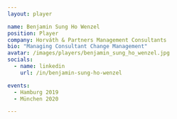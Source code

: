 ```yaml
---
layout: player

name: Benjamin Sung Ho Wenzel
position: Player
company: Horváth & Partners Management Consultants
bio: "Managing Consultant Change Management"
avatar: /images/players/benjamin_sung_ho_wenzel.jpg
socials:
  - name: linkedin
    url: /in/benjamin-sung-ho-wenzel

events:
  - Hamburg 2019
  - München 2020

---
```

